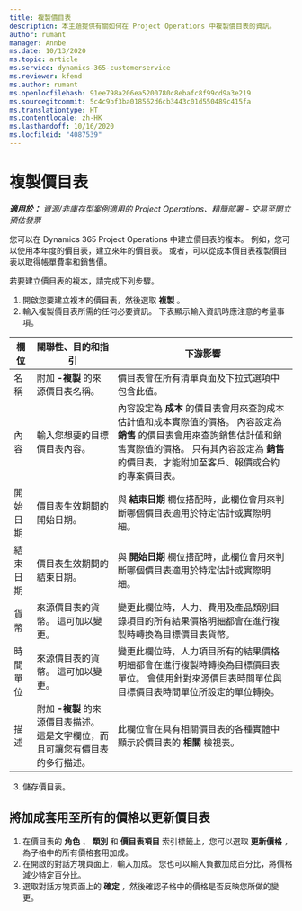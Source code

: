 ```yaml
---
title: 複製價目表
description: 本主題提供有關如何在 Project Operations 中複製價目表的資訊。
author: rumant
manager: Annbe
ms.date: 10/13/2020
ms.topic: article
ms.service: dynamics-365-customerservice
ms.reviewer: kfend
ms.author: rumant
ms.openlocfilehash: 91ee798a206ea5200780c8ebafc8f99cd9a3e219
ms.sourcegitcommit: 5c4c9bf3ba018562d6cb3443c01d550489c415fa
ms.translationtype: HT
ms.contentlocale: zh-HK
ms.lasthandoff: 10/16/2020
ms.locfileid: "4087539"
---
```

# <a name="copy-price-lists"></a>複製價目表

_**適用於：** 資源/非庫存型案例適用的 Project Operations、精簡部署 - 交易至開立預估發票_

您可以在 Dynamics 365 Project Operations 中建立價目表的複本。 例如，您可以使用本年度的價目表，建立來年的價目表。  或者，可以從成本價目表複製價目表以取得帳單費率和銷售價。 

若要建立價目表的複本，請完成下列步驟。

1. 開啟您要建立複本的價目表，然後選取 **複製** 。
2. 輸入複製價目表所需的任何必要資訊。 下表顯示輸入資訊時應注意的考量事項。

| 欄位 | 關聯性、目的和指引 | 下游影響 |
| --- | --- | --- |
| 名稱 | 附加 **-複製** 的來源價目表名稱。 | 價目表會在所有清單頁面及下拉式選項中包含此值。 |
| 內容 | 輸入您想要的目標價目表內容。 | 內容設定為 **成本** 的價目表會用來查詢成本估計值和成本實際值的價格。 內容設定為 **銷售** 的價目表會用來查詢銷售估計值和銷售實際值的價格。 只有其內容設定為 **銷售** 的價目表，才能附加至客戶、報價或合約的專案價目表。 |
| 開始日期 | 價目表生效期間的開始日期。 | 與 **結束日期** 欄位搭配時，此欄位會用來判斷哪個價目表適用於特定估計或實際明細。 |
| 結束日期 | 價目表生效期間的結束日期。 | 與 **開始日期** 欄位搭配時，此欄位會用來判斷哪個價目表適用於特定估計或實際明細。 |
| 貨幣 | 來源價目表的貨幣。 這可加以變更。 | 變更此欄位時，人力、費用及產品類別目錄項目的所有結果價格明細都會在進行複製時轉換為目標價目表貨幣。 |
| 時間單位 | 來源價目表的貨幣。 這可加以變更。 | 變更此欄位時，人力項目所有的結果價格明細都會在進行複製時轉換為目標價目表單位。 會使用針對來源價目表時間單位與目標價目表時間單位所設定的單位轉換。 |
| 描述 | 附加 **-複製** 的來源價目表描述。 這是文字欄位，而且可讓您有價目表的多行描述。 | 此欄位會在具有相關價目表的各種實體中顯示於價目表的 **相關** 檢視表。 |

3. 儲存價目表。 

## <a name="update-a-price-list-by-applying-a-mark-up-to-all-the-prices"></a>將加成套用至所有的價格以更新價目表

1. 在價目表的 **角色** 、 **類別** 和 **價目表項目** 索引標籤上，您可以選取 **更新價格** ，為子格中的所有價格套用加成。 
2. 在開啟的對話方塊頁面上，輸入加成。 您也可以輸入負數加成百分比，將價格減少特定百分比。 
3. 選取對話方塊頁面上的 **確定** ，然後確認子格中的價格是否反映您所做的變更。
